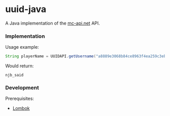 uuid-java
=========

A Java implementation of the [mc-api.net](http://mc-api.net) API.

### Implementation

Usage example:

```java
String playerName = UUIDAPI.getUsername("a8889e3068b84ce8963f4ea259c3ebe3");
```

Would return:

`njb_said`

### Development

Prerequisites:
- [Lombok](http://projectlombok.org/)
